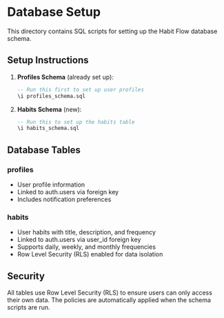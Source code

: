 # Database Setup

This directory contains SQL scripts for setting up the Habit Flow database schema.

## Setup Instructions

1. **Profiles Schema** (already set up):
   ```sql
   -- Run this first to set up user profiles
   \i profiles_schema.sql
   ```

2. **Habits Schema** (new):
   ```sql
   -- Run this to set up the habits table
   \i habits_schema.sql
   ```

## Database Tables

### profiles
- User profile information
- Linked to auth.users via foreign key
- Includes notification preferences

### habits
- User habits with title, description, and frequency
- Linked to auth.users via user_id foreign key
- Supports daily, weekly, and monthly frequencies
- Row Level Security (RLS) enabled for data isolation

## Security

All tables use Row Level Security (RLS) to ensure users can only access their own data. The policies are automatically applied when the schema scripts are run.
